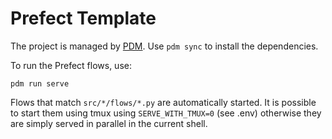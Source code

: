 # Prefect Template

The project is managed by [PDM](https://pdm-project.org/). Use `pdm sync` to install the dependencies.

To run the Prefect flows, use:

```console
pdm run serve
```

Flows that match `src/*/flows/*.py` are automatically started. It is possible to start them using tmux using `SERVE_WITH_TMUX=0` (see .env) otherwise they are simply served in parallel in the current shell.
